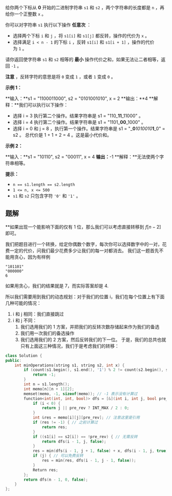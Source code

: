 给你两个下标从 **0** 开始的二进制字符串 `s1` 和 `s2` ，两个字符串的长度都是 `n` ，再给你一个正整数 `x` 。

你可以对字符串 `s1` 执行以下操作 **任意次** ：

- 选择两个下标 `i` 和 `j` ，将 `s1[i]` 和 `s1[j]` 都反转，操作的代价为 `x` 。
- 选择满足 `i < n - 1` 的下标 `i` ，反转 `s1[i]` 和 `s1[i + 1]` ，操作的代价为 `1` 。

请你返回使字符串 `s1` 和 `s2` 相等的 **最小** 操作代价之和，如果无法让二者相等，返回 `-1` 。

**注意** ，反转字符的意思是将 `0` 变成 `1` ，或者 `1` 变成 `0` 。

**示例 1：**

**输入：**s1 = "1100011000", s2 = "0101001010", x = 2
**输出：**4
**解释：**我们可以执行以下操作：
- 选择 i = 3 执行第二个操作。结果字符串是 s1 = "110_**11**_11000" 。
- 选择 i = 4 执行第二个操作。结果字符串是 s1 = "1101_**00**_1000" 。
- 选择 i = 0 和 j = 8 ，执行第一个操作。结果字符串是 s1 = "_**0**_1010010_**1**_0" = s2 。
总代价是 1 + 1 + 2 = 4 。这是最小代价和。

**示例 2：**

**输入：**s1 = "10110", s2 = "00011", x = 4
**输出：**-1
**解释：**无法使两个字符串相等。

**提示：**

- `n == s1.length == s2.length`
- `1 <= n, x <= 500`
- `s1` 和 `s2` 只包含字符 `'0'` 和 `'1'` 。

## 题解
**如果出现一个能影响下面的仅有 1 位，那么我们可以考虑直接转移到 $f[n-2]$ 即可。

我们把题目进行一个转换，给定你偶数个数字，每次你可以选择数字中的一对，花费一定的代价，问我们最少花费多少让我们的每一对都消去。
我们这一题首先不能用贪心，因为有样例
```
"101101"
"000000"
6
```
如果用贪心，我们的结果就是 7，而实际答案却是 4.

所以我们需要用到我们的动态规划：对于我们的位置 i，我们在每个位置上有下面几种可能的情况：
1. i 和 j 相同：我们直接跳过
2. i 和 j 不同：
	1. 我们选用我们的 1 方案，并把我们的反转次数存储起来作为我们的备选
	2. 我们用一次我们的备选操作
	3. 我们选用我们的 2 方案，然后反转我们的下一位。
于是，我们的总共也就只有上面这三种情况，我们于是考虑我们的转移：
```cpp
class Solution {
public:
    int minOperations(string s1, string s2, int x) {
        if (count(s1.begin(), s1.end(), '1') % 2 != count(s2.begin(), s2.end(), '1') % 2) {
            return -1;
        }
        int n = s1.length();
        int memo[n][n + 1][2];
        memset(memo, -1, sizeof(memo)); // -1 表示没有计算过
        function<int(int, int, bool)> dfs = [&](int i, int j, bool pre_rev) -> int {
            if (i < 0) {
                return j || pre_rev ? INT_MAX / 2 : 0;
            }
            int &res = memo[i][j][pre_rev]; // 注意这里是引用
            if (res != -1) { // 之前计算过
                return res;
            }
            if ((s1[i] == s2[i]) == !pre_rev) { // 无需反转
                return dfs(i - 1, j, false);
            }
            res = min(dfs(i - 1, j + 1, false) + x, dfs(i - 1, j, true) + 1);
            if (j) { // 可以免费反转
                res = min(res, dfs(i - 1, j - 1, false));
            }
            Return res;
        };
        return dfs(n - 1, 0, false);
    }
};
```